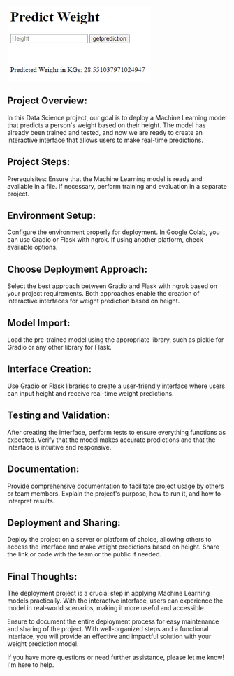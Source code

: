 
![Descrição da imagem](Deploy.png)
<br>
## Project Overview:
In this Data Science project, our goal is to deploy a Machine Learning model that predicts a person's weight based on their height. The model has already been trained and tested, and now we are ready to create an interactive interface that allows users to make real-time predictions.

## Project Steps:
Prerequisites:
Ensure that the Machine Learning model is ready and available in a file. If necessary, perform training and evaluation in a separate project.

## Environment Setup:
Configure the environment properly for deployment. In Google Colab, you can use Gradio or Flask with ngrok. If using another platform, check available options.

## Choose Deployment Approach:
Select the best approach between Gradio and Flask with ngrok based on your project requirements. Both approaches enable the creation of interactive interfaces for weight prediction based on height.

## Model Import:
Load the pre-trained model using the appropriate library, such as pickle for Gradio or any other library for Flask.

## Interface Creation:
Use Gradio or Flask libraries to create a user-friendly interface where users can input height and receive real-time weight predictions.

## Testing and Validation:
After creating the interface, perform tests to ensure everything functions as expected. Verify that the model makes accurate predictions and that the interface is intuitive and responsive.

## Documentation:
Provide comprehensive documentation to facilitate project usage by others or team members. Explain the project's purpose, how to run it, and how to interpret results.

## Deployment and Sharing:
Deploy the project on a server or platform of choice, allowing others to access the interface and make weight predictions based on height. Share the link or code with the team or the public if needed.

## Final Thoughts:
The deployment project is a crucial step in applying Machine Learning models practically. With the interactive interface, users can experience the model in real-world scenarios, making it more useful and accessible.

Ensure to document the entire deployment process for easy maintenance and sharing of the project. With well-organized steps and a functional interface, you will provide an effective and impactful solution with your weight prediction model.

If you have more questions or need further assistance, please let me know! I'm here to help.
